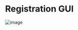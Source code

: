 # Registration GUI

![image](https://user-images.githubusercontent.com/86104620/177531929-d9ecb989-324d-44db-a0c7-b2f34272baa1.png)


